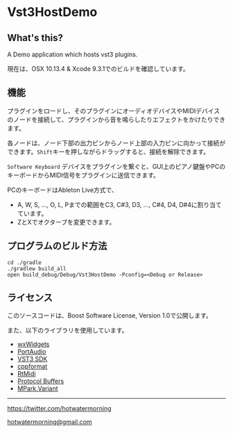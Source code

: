 # Vst3HostDemo

## What's this?

A Demo application which hosts vst3 plugins.

現在は、OSX 10.13.4 & Xcode 9.3.1でのビルドを確認しています。

## 機能

プラグインをロードし、そのプラグインにオーディオデバイスやMIDIデバイスのノードを接続して、プラグインから音を鳴らしたりエフェクトをかけたりできます。

各ノードは、ノード下部の出力ピンからノード上部の入力ピンに向かって接続ができます。`Shift`キーを押しながらドラッグすると、接続を解除できます。

`Software Keyboard` デバイスをプラグインを繋ぐと、GUI上のピアノ鍵盤やPCのキーボードからMIDI信号をプラグインに送信できます。

PCのキーボードはAbleton Live方式で、
 * A, W, S, ..., O, L, Pまでの範囲をC3, C#3, D3, ..., C#4, D4, D#4に割り当てています。
 * ZとXでオクターブを変更できます。


## プログラムのビルド方法

```
cd ./gradle
./gradlew build_all
open build_debug/Debug/Vst3HostDemo -Pconfig=<Debug or Release>
```

## ライセンス

このソースコードは、Boost Software License, Version 1.0で公開します。

また、以下のライブラリを使用しています。

* [wxWidgets](http://www.wxwidgets.org/)
* [PortAudio](http://www.portaudio.com/)
* [VST3 SDK](https://github.com/steinbergmedia/vst3sdk)
* [cppformat](http://fmtlib.net)
* [RtMidi](https://github.com/thestk/rtmidi)
* [Protocol Buffers](https://developers.google.com/protocol-buffers/)
* [MPark.Variant](https://github.com/mpark/variant)

-----

https://twitter.com/hotwatermorning

hotwatermorning@gmail.com
